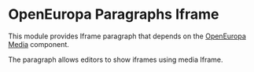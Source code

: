 OpenEuropa Paragraphs Iframe
============================

This module provides Iframe paragraph that depends on the [OpenEuropa Media](https://github.com/openeuropa/oe_media)
component.

The paragraph allows editors to show iframes using media Iframe.
